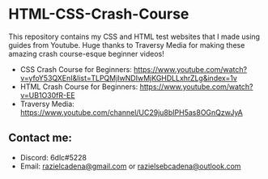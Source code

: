 # HTML-CSS-Crash-Course
This repository contains my CSS and HTML test websites that I made using guides from Youtube. Huge thanks to Traversy Media for making these amazing crash course-esque beginner videos!

- CSS Crash Course for Beginners: https://www.youtube.com/watch?v=yfoY53QXEnI&list=TLPQMjIwNDIwMjKGHDLLxhrZLg&index=1v
- HTML Crash Course for Beginners: https://www.youtube.com/watch?v=UB1O30fR-EE
- Traversy Media: https://www.youtube.com/channel/UC29ju8bIPH5as8OGnQzwJyA

## Contact me:
- Discord: 6dlc#5228
- Email: razielcadena@gmail.com or razielsebcadena@outlook.com
